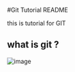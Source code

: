 #Git Tutorial README

this is tutorial for GIT

## what is git ?

![image](https://miro.medium.com/v2/resize:fit:1400/1*mtsk3fQ_BRemFidhkel3dA.png)